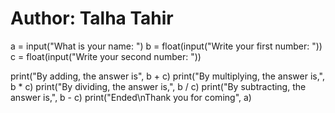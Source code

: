 # Author: Talha Tahir
a = input("What is your name: ")
b = float(input("Write your first number: "))
c = float(input("Write your second number: "))

print("By adding, the answer is", b + c)
print("By multiplying, the answer is,", b * c)
print("By dividing, the answer is,", b / c)
print("By subtracting, the answer is,", b - c)
print("Ended\nThank you for coming", a)
